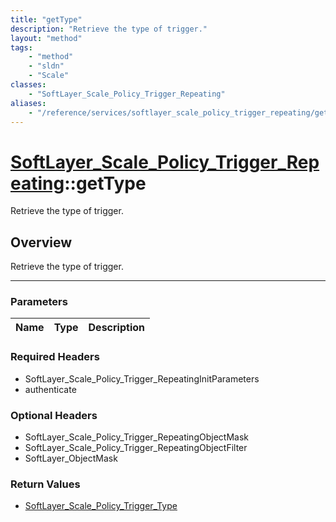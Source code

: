 ```yaml
---
title: "getType"
description: "Retrieve the type of trigger."
layout: "method"
tags:
    - "method"
    - "sldn"
    - "Scale"
classes:
    - "SoftLayer_Scale_Policy_Trigger_Repeating"
aliases:
    - "/reference/services/softlayer_scale_policy_trigger_repeating/getType"
---
```

# [SoftLayer_Scale_Policy_Trigger_Repeating](/reference/services/SoftLayer_Scale_Policy_Trigger_Repeating)::getType


Retrieve the type of trigger.


## Overview 
Retrieve the type of trigger.

-----

### Parameters 
|Name | Type | Description |
| --- | --- | --- |


### Required Headers
* SoftLayer_Scale_Policy_Trigger_RepeatingInitParameters
* authenticate


### Optional Headers
* SoftLayer_Scale_Policy_Trigger_RepeatingObjectMask
* SoftLayer_Scale_Policy_Trigger_RepeatingObjectFilter
* SoftLayer_ObjectMask

### Return Values
* <a href='/reference/datatypes/SoftLayer_Scale_Policy_Trigger_Type'>SoftLayer_Scale_Policy_Trigger_Type </a>




